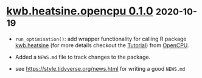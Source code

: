 # [kwb.heatsine.opencpu 0.1.0](https://github.com/KWB-R/kwb.heatsine.opencpu/releases/tag/v0.1.0) <small>2020-10-19</small>

* `run_optimisation()`: add wrapper functionality for calling R package [kwb.heatsine](https://github.com/kwb-r/kwb.heatsine)
(for more details checkout the [Tutorial](articles/tutorial.html)) from [OpenCPU](https://opencpu.org).

* Added a `NEWS.md` file to track changes to the package.

* see https://style.tidyverse.org/news.html for writing a good `NEWS.md`



